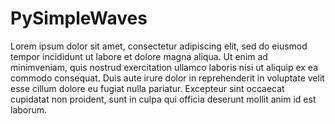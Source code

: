 # PySimpleWaves 

Lorem ipsum dolor sit amet, consectetur adipiscing elit, sed do eiusmod tempor incididunt ut labore et dolore magna aliqua. Ut enim ad minimveniam, quis nostrud exercitation ullamco laboris nisi ut aliquip ex ea commodo consequat. Duis aute irure dolor in reprehenderit in voluptate velit esse cillum dolore eu fugiat nulla pariatur. Excepteur sint occaecat cupidatat non proident, sunt in culpa qui officia deserunt mollit anim id est laborum.
